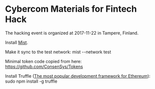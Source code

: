 # Cybercom Materials for Fintech Hack

The hacking event is organized at 2017-11-22 in Tampere, Finland.

Install [Mist](https://github.com/ethereum/mist/releases).

Make it sync to the test network:
    mist --network test

Minimal token code copied from here: https://github.com/ConsenSys/Tokens

Install Truffle ([The most popular development framework for Ethereum](https://github.com/trufflesuite/truffle)):
    sudo npm install -g truffle

